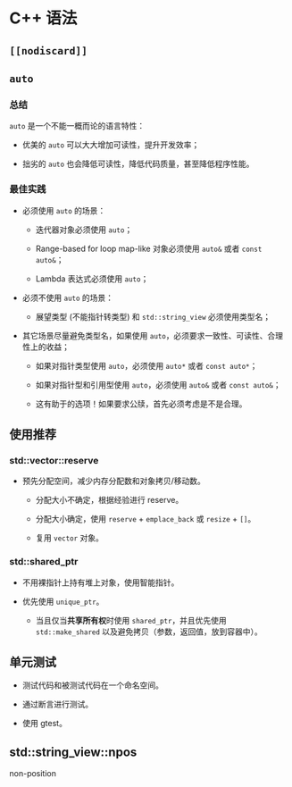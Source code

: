# C++ 语法

## `[[nodiscard]]`

## `auto`

### 总结

`auto` 是一个不能一概而论的语言特性：

- 优美的 `auto` 可以大大增加可读性，提升开发效率；

- 拙劣的 `auto` 也会降低可读性，降低代码质量，甚至降低程序性能。

### 最佳实践

- 必须使用 `auto` 的场景：

  - 迭代器对象必须使用 `auto`；

  - Range-based for loop map-like 对象必须使用 `auto&` 或者 `const auto&`；
  - Lambda 表达式必须使用 `auto`；

- 必须不使用 `auto` 的场景：

  - 展望类型 (不能指针转类型) 和 `std::string_view` 必须使用类型名；

- 其它场景尽量避免类型名，如果使用 `auto`，必须要求一致性、可读性、合理性上的收益；

  - 如果对指针类型使用 `auto`，必须使用 `auto*` 或者 `const auto*`；

  - 如果对指针型和引用型使用 `auto`，必须使用 `auto&` 或者 `const auto&`；

  - 这有助于的选项！如果要求公牍，首先必须考虑是不是合理。

## 使用推荐

### std::vector::reserve

- 预先分配空间，减少内存分配数和对象拷贝/移动数。

  - 分配大小不确定，根据经验进行 reserve。

  - 分配大小确定，使用 `reserve` + `emplace_back` 或 `resize` + `[]`。

  - 复用 `vector` 对象。

### std::shared_ptr

- 不用裸指针上持有堆上对象，使用智能指针。

- 优先使用 `unique_ptr`。

  - 当且仅当**共享所有权**时使用 `shared_ptr`，并且优先使用 `std::make_shared` 以及避免拷贝（参数，返回值，放到容器中）。

## 单元测试

- 测试代码和被测试代码在一个命名空间。

- 通过断言进行测试。

- 使用 gtest。

## std::string_view::npos

non-position
